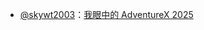 - [@skywt2003](https://x.com/skywt2003)：[我眼中的 AdventureX 2025](https://skywt.cn/blog/advx-2025-in-my-pov)